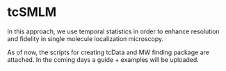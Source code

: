 # tcSMLM
In this approach, we use temporal statistics in order to enhance resolution and fidelity in single molecule localization microscopy.

As of now, the scripts for creating tcData and MW finding package are attached.
In the coming days a guide + examples will be uploaded.
